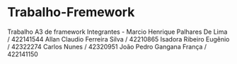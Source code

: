 # Trabalho-Fremework
Trabalho A3 de framework
Integrantes - 
Marcio Henrique Palhares De Lima / 422141544
Allan Claudio Ferreira Silva / 42210865
Isadora Ribeiro Eugênio / 42322274
Carlos Nunes / 42320951
João Pedro Gangana França / 422141150
